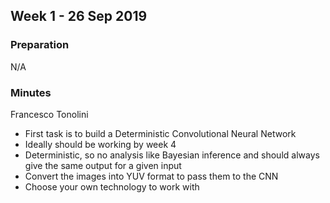 ## Week 1 - 26 Sep 2019

### Preparation

N/A

### Minutes

Francesco Tonolini
* First task is to build a Deterministic Convolutional Neural Network
* Ideally should be working by week 4
* Deterministic, so no analysis like Bayesian inference and should always give the same output for a given input
* Convert the images into YUV format to pass them to the CNN
* Choose your own technology to work with
